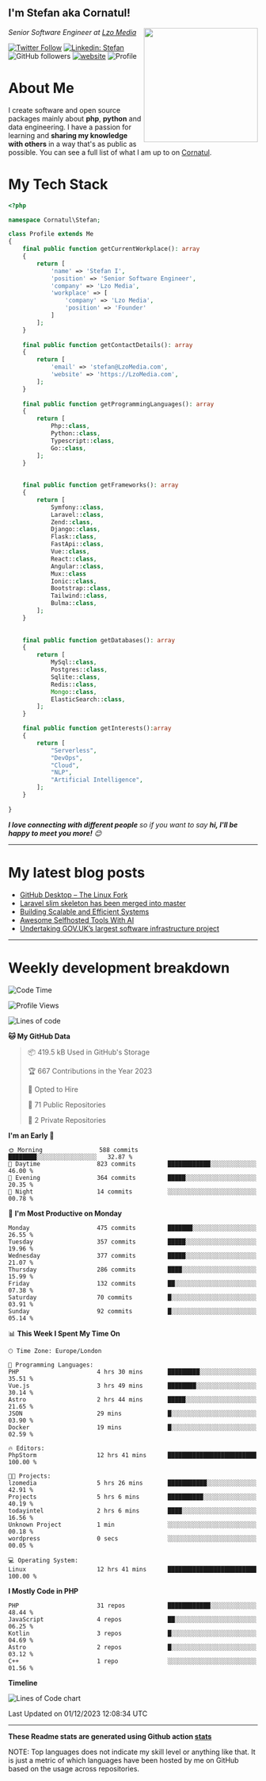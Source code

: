 <h2>I'm Stefan aka Cornatul! </h2>
<img align='right' src="https://i.giphy.com/media/YePKU8cVoIF3afvi8s/giphy.webp" width="230">
<p><em>Senior Software Engineer at <a href="https:/lzomedia.com/">Lzo Media
</a>
</em></p>

[![Twitter Follow](https://img.shields.io/twitter/follow/cornatul?label=Follow)](https://twitter.com/intent/follow?screen_name=cornatul)
[![Linkedin: Stefan](https://img.shields.io/badge/cornatul-blue?style=flat-square&logo=Linkedin&logoColor=white&link=https://www.linkedin.com/in/cornatul/)](https://www.linkedin.com/in/cornatul/)
![GitHub followers](https://img.shields.io/github/followers/cornatul?label=Follow&style=social)
[![website](https://img.shields.io/badge/Website-46a2f1.svg?&style=flat-square&logo=Google-Chrome&logoColor=white&link=https://cornatul.com/)](https://cornatul.com/)
![Profile](https://visitor-badge.glitch.me/badge?page_id=cornatul.cornatul)



# About Me
I create software and open source packages mainly about **php**, **python** and data engineering. 
I have a passion for learning and **sharing my knowledge with others** in a way that's as public as possible. 
You can see a full list of what I am up to on [Cornatul](https://lzomedia.com).


# My Tech Stack

```php
<?php

namespace Cornatul\Stefan;

class Profile extends Me
{
    final public function getCurrentWorkplace(): array
    {
        return [
            'name' => 'Stefan I',
            'position' => 'Senior Software Engineer',
            'company' => 'Lzo Media',
            'workplace' => [
                'company' => 'Lzo Media',
                'position' => 'Founder'         
            ]
        ];
    }
    
    final public function getContactDetails(): array
    {
        return [
            'email' => 'stefan@LzoMedia.com',
            'website' => 'https://LzoMedia.com',
        ];
    }
    
    final public function getProgrammingLanguages(): array
    {
        return [
            Php::class,
            Python::class,
            Typescript::class,
            Go::class,
        ];
    }
    
    
    final public function getFrameworks(): array
    {
        return [
            Symfony::class,
            Laravel::class,
            Zend::class,
            Django::class,
            Flask::class,
            FastApi::class,
            Vue::class,
            React::class,
            Angular::class,
            Mux::class
            Ionic::class,
            Bootstrap::class,
            Tailwind::class,
            Bulma::class,
        ];
    }
    
    
    final public function getDatabases(): array
    {
        return [
            MySql::class,
            Postgres::class,
            Sqlite::class,
            Redis::class,
            Mongo::class,
            ElasticSearch::class,
        ];
    }

    final public function getInterests():array
    {
        return [
            "Serverless",
            "DevOps",
            "Cloud",
            "NLP",
            "Artificial Intelligence",
        ];
    }
   
}
```
 <em><b>I love connecting with different people</b> so if you want to say <b>hi, I'll be happy to meet you more!</b> 😊</em>

---
# My latest blog posts
<!-- BLOG-POST-LIST:START -->
- [GitHub Desktop – The Linux Fork](https://blog.lzomedia.com/github-desktop-the-linux-fork/)
- [Laravel slim skeleton has been merged into master](https://blog.lzomedia.com/laravel-slim-skeleton-has-been-merged-into-master/)
- [Building Scalable and Efficient Systems](https://blog.lzomedia.com/building-scalable-and-efficient-systems/)
- [Awesome Selfhosted Tools With AI](https://blog.lzomedia.com/awesome-selfhosted-tools-with-ai/)
- [Undertaking GOV.UK’s largest software infrastructure project](https://blog.lzomedia.com/undertaking-gov-uks-largest-software-infrastructure-project/)
<!-- BLOG-POST-LIST:END -->

---
# Weekly development breakdown
<!--START_SECTION:waka-->
![Code Time](http://img.shields.io/badge/Code%20Time-360%20hrs%2035%20mins-blue)

![Profile Views](http://img.shields.io/badge/Profile%20Views-3-blue)

![Lines of code](https://img.shields.io/badge/From%20Hello%20World%20I%27ve%20Written-8.6%20million%20lines%20of%20code-blue)

**🐱 My GitHub Data** 

> 📦 419.5 kB Used in GitHub's Storage 
 > 
> 🏆 667 Contributions in the Year 2023
 > 
> 💼 Opted to Hire
 > 
> 📜 71 Public Repositories 
 > 
> 🔑 2 Private Repositories 
 > 
**I'm an Early 🐤** 

```text
🌞 Morning                588 commits         ████████░░░░░░░░░░░░░░░░░   32.87 % 
🌆 Daytime                823 commits         ████████████░░░░░░░░░░░░░   46.00 % 
🌃 Evening                364 commits         █████░░░░░░░░░░░░░░░░░░░░   20.35 % 
🌙 Night                  14 commits          ░░░░░░░░░░░░░░░░░░░░░░░░░   00.78 % 
```
📅 **I'm Most Productive on Monday** 

```text
Monday                   475 commits         ███████░░░░░░░░░░░░░░░░░░   26.55 % 
Tuesday                  357 commits         █████░░░░░░░░░░░░░░░░░░░░   19.96 % 
Wednesday                377 commits         █████░░░░░░░░░░░░░░░░░░░░   21.07 % 
Thursday                 286 commits         ████░░░░░░░░░░░░░░░░░░░░░   15.99 % 
Friday                   132 commits         ██░░░░░░░░░░░░░░░░░░░░░░░   07.38 % 
Saturday                 70 commits          █░░░░░░░░░░░░░░░░░░░░░░░░   03.91 % 
Sunday                   92 commits          █░░░░░░░░░░░░░░░░░░░░░░░░   05.14 % 
```


📊 **This Week I Spent My Time On** 

```text
🕑︎ Time Zone: Europe/London

💬 Programming Languages: 
PHP                      4 hrs 30 mins       █████████░░░░░░░░░░░░░░░░   35.51 % 
Vue.js                   3 hrs 49 mins       ████████░░░░░░░░░░░░░░░░░   30.14 % 
Astro                    2 hrs 44 mins       █████░░░░░░░░░░░░░░░░░░░░   21.65 % 
JSON                     29 mins             █░░░░░░░░░░░░░░░░░░░░░░░░   03.90 % 
Docker                   19 mins             █░░░░░░░░░░░░░░░░░░░░░░░░   02.59 % 

🔥 Editors: 
PhpStorm                 12 hrs 41 mins      █████████████████████████   100.00 % 

🐱‍💻 Projects: 
lzomedia                 5 hrs 26 mins       ███████████░░░░░░░░░░░░░░   42.91 % 
Projects                 5 hrs 6 mins        ██████████░░░░░░░░░░░░░░░   40.19 % 
todayintel               2 hrs 6 mins        ████░░░░░░░░░░░░░░░░░░░░░   16.56 % 
Unknown Project          1 min               ░░░░░░░░░░░░░░░░░░░░░░░░░   00.18 % 
wordpress                0 secs              ░░░░░░░░░░░░░░░░░░░░░░░░░   00.05 % 

💻 Operating System: 
Linux                    12 hrs 41 mins      █████████████████████████   100.00 % 
```

**I Mostly Code in PHP** 

```text
PHP                      31 repos            ████████████░░░░░░░░░░░░░   48.44 % 
JavaScript               4 repos             ██░░░░░░░░░░░░░░░░░░░░░░░   06.25 % 
Kotlin                   3 repos             █░░░░░░░░░░░░░░░░░░░░░░░░   04.69 % 
Astro                    2 repos             █░░░░░░░░░░░░░░░░░░░░░░░░   03.12 % 
C++                      1 repo              ░░░░░░░░░░░░░░░░░░░░░░░░░   01.56 % 
```



**Timeline**

![Lines of Code chart](https://raw.githubusercontent.com/cornatul/cornatul/master/assets/bar_graph.png)


 Last Updated on 01/12/2023 12:08:34 UTC
<!--END_SECTION:waka-->


---


**These Readme stats are generated using Github action [stats](https://github.com/cornatul/stats)**

NOTE: Top languages does not indicate my skill level or anything like that. 
It is just a metric of which languages have been hosted by me on GitHub based on the usage across repositories. 
